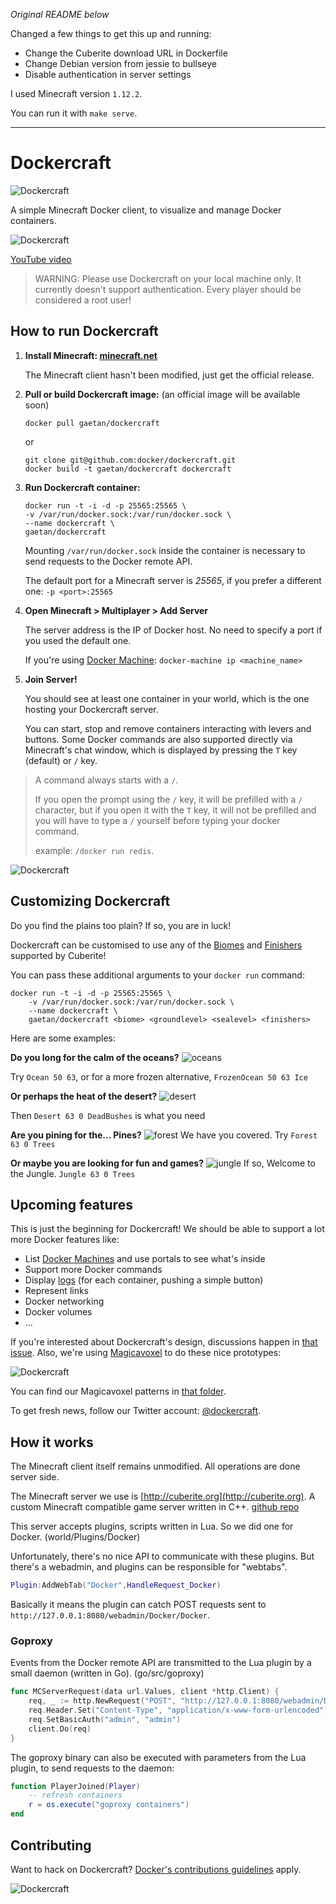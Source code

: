 
_Original README below_

Changed a few things to get this up and running:

- Change the Cuberite download URL in Dockerfile
- Change Debian version from jessie to bullseye 
- Disable authentication in server settings

I used Minecraft version `1.12.2`.

You can run it with `make serve`.

---

# Dockercraft

![Dockercraft](https://github.com/docker/dockercraft/raw/master/docs/img/logo.png?raw=true)

A simple Minecraft Docker client, to visualize and manage Docker containers.

![Dockercraft](https://github.com/docker/dockercraft/raw/master/docs/img/dockercraft.gif?raw=true)

[YouTube video](http://www.youtube.com/watch?v=eZDlJgJf55o)

> WARNING: Please use Dockercraft on your local machine only.
> It currently doesn't support authentication.
> Every player should be considered a root user! 

## How to run Dockercraft

1. **Install Minecraft: [minecraft.net](https://minecraft.net)**

	The Minecraft client hasn't been modified, just get the official release.

2. **Pull or build Dockercraft image:** (an official image will be available soon)

	```
	docker pull gaetan/dockercraft
	```
	or

	```
	git clone git@github.com:docker/dockercraft.git
	docker build -t gaetan/dockercraft dockercraft
	```
3. **Run Dockercraft container:**

	```
	docker run -t -i -d -p 25565:25565 \
	-v /var/run/docker.sock:/var/run/docker.sock \
	--name dockercraft \
	gaetan/dockercraft
	```

	Mounting `/var/run/docker.sock` inside the container is necessary to send requests to the Docker remote API.

	The default port for a Minecraft server is *25565*, if you prefer a different one: `-p <port>:25565`

4. **Open Minecraft > Multiplayer > Add Server**

	The server address is the IP of Docker host. No need to specify a port if you used the default one.

	If you're using [Docker Machine](https://docs.docker.com/machine/install-machine/): `docker-machine ip <machine_name>`

5. **Join Server!**

	You should see at least one container in your world, which is the one hosting your Dockercraft server.

	You can start, stop and remove containers interacting with levers and buttons. Some Docker commands are also supported directly via Minecraft's chat window, which is displayed by pressing the `T` key (default) or `/` key.
	
> A command always starts with a `/`.
> 
> If you open the prompt using the `/` key, it will be prefilled with a `/` character, but if you open it with the `T` key, it will not be prefilled and you will have to type a `/` yourself before typing your docker command.
> 
> example: `/docker run redis`.

![Dockercraft](https://github.com/docker/dockercraft/raw/master/docs/img/landscape.png?raw=true)

## Customizing Dockercraft

Do you find the plains too plain?
If so, you are in luck!

Dockercraft can be customised to use any of the [Biomes](https://github.com/cuberite/cuberite/blob/7f8a4eb7264a12ca2035b4e4d412485e01f309d4/src/BiomeDef.cpp#L17) and [Finishers](https://github.com/cuberite/cuberite/blob/7f8a4eb7264a12ca2035b4e4d412485e01f309d4/src/Generating/ComposableGenerator.cpp#L299) supported by Cuberite!

You can pass these additional arguments to your `docker run` command:
```
docker run -t -i -d -p 25565:25565 \
    -v /var/run/docker.sock:/var/run/docker.sock \
    --name dockercraft \
    gaetan/dockercraft <biome> <groundlevel> <sealevel> <finishers>
```

Here are some examples:

**Do you long for the calm of the oceans?**
![oceans](https://github.com/docker/dockercraft/raw/master/docs/img/ocean.png?raw=true)

Try `Ocean 50 63`, or for a more frozen alternative, `FrozenOcean 50 63 Ice`

**Or perhaps the heat of the desert?**
![desert](https://github.com/docker/dockercraft/raw/master/docs/img/desert.png?raw=true)

Then `Desert 63 0 DeadBushes` is what you need

**Are you pining for the... Pines?**
![forest](https://github.com/docker/dockercraft/raw/master/docs/img/forest.png?raw=true)
We have you covered. Try `Forest 63 0 Trees`

**Or maybe you are looking for fun and games?**
![jungle](https://github.com/docker/dockercraft/raw/master/docs/img/jungle.png?raw=true)
If so, Welcome to the Jungle. `Jungle 63 0 Trees`

## Upcoming features

This is just the beginning for Dockercraft! We should be able to support a lot more Docker features like:

- List [Docker Machines](https://docs.docker.com/machine/) and use portals to see what's inside
- Support more Docker commands
- Display [logs](https://docs.docker.com/v1.8/reference/commandline/logs/) (for each container, pushing a simple button)
- Represent links
- Docker networking
- Docker volumes
- ...

If you're interested about Dockercraft's design, discussions happen in [that issue](https://github.com/docker/dockercraft/issues/19).
Also, we're using [Magicavoxel](https://ephtracy.github.io/) to do these nice prototypes:

![Dockercraft](https://github.com/docker/dockercraft/raw/master/docs/img/voxelproto.jpg?raw=true)

You can find our Magicavoxel patterns in [that folder](![Dockercraft](https://github.com/docker/dockercraft/tree/master/docs/magicavoxel)).

To get fresh news, follow our Twitter account: [@dockercraft](https://twitter.com/dockercraft).

## How it works

The Minecraft client itself remains unmodified. All operations are done server side.

The Minecraft server we use is [http://cuberite.org](http://cuberite.org). A custom Minecraft compatible game server written in C++. [github repo](https://github.com/cuberite/cuberite)

This server accepts plugins, scripts written in Lua. So we did one for Docker. (world/Plugins/Docker)

Unfortunately, there's no nice API to communicate with these plugins. But there's a webadmin, and plugins can be responsible for "webtabs".

```lua
Plugin:AddWebTab("Docker",HandleRequest_Docker)
```

Basically it means the plugin can catch POST requests sent to `http://127.0.0.1:8080/webadmin/Docker/Docker`.

### Goproxy

Events from the Docker remote API are transmitted to the Lua plugin by a small daemon (written in Go). (go/src/goproxy)

```go
func MCServerRequest(data url.Values, client *http.Client) {
	req, _ := http.NewRequest("POST", "http://127.0.0.1:8080/webadmin/Docker/Docker", strings.NewReader(data.Encode()))
	req.Header.Set("Content-Type", "application/x-www-form-urlencoded")
	req.SetBasicAuth("admin", "admin")
	client.Do(req)
}
```

The goproxy binary can also be executed with parameters from the Lua plugin, to send requests to the daemon:

```lua
function PlayerJoined(Player)
	-- refresh containers
	r = os.execute("goproxy containers")
end
```
## Contributing

Want to hack on Dockercraft? [Docker's contributions guidelines](https://github.com/docker/docker/blob/master/CONTRIBUTING.md) apply.

![Dockercraft](https://github.com/docker/dockercraft/raw/master/docs/img/contribute.png?raw=true)
